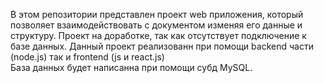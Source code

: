 В этом репозитории представлен проект web приложения, который позволяет взаимодействовать с документом изменяя его данные и структуру.
Проект на доработке, так как отсутствует подключение к базе данных.
Данный проект реализованн при помощи backend части (node.js) так и frontend (js и react.js)\
База данных будет написанна при помощи субд MySQL.
